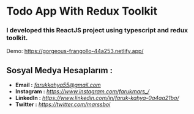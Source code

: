 # Todo App With Redux Toolkit

### **I developed this ReactJS project using typescript and redux toolkit.**

Demo: https://gorgeous-frangollo-44a253.netlify.app/

## Sosyal Medya Hesaplarım :
* **Email :**  _<farukkahya55@gmail.com>_
* **Instagram :** _<https://www.instagram.com/farukmars_/>_
* **LinkedIn :** _<https://www.linkedin.com/in/faruk-kahya-0a4aa21ba/>_
* **Twitter :** _<https://twitter.com/marssboi>_

